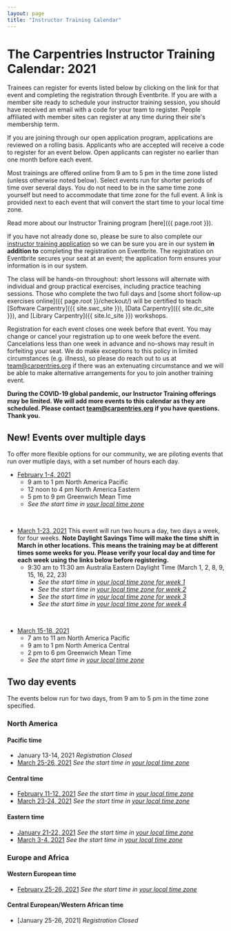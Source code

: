```yaml
---
layout: page
title: "Instructor Training Calendar"
---
```



# The Carpentries Instructor Training Calendar: 2021

Trainees can register for events listed below by clicking on the link for that event and completing the registration through Eventbrite.  If you are with a member site ready to schedule your instructor training session, you should have received an email with a code for your team to register. People affiliated with member sites can register at any time during their site's membership term.

If you are joining through our open application program, applications are reviewed on a rolling basis.  Applicants who are accepted will receive a code to register for an event below.  Open applicants can register no earlier than one month before each event.

Most trainings are offered online from 9 am to 5 pm in the time zone listed (unless otherwise noted below). Select events run for shorter periods of time over several days. You do not need to be in the same time zone yourself but need to accommodate that time zone for the full event. A link is provided next to each event that will convert the start time to your local time zone.

Read more about our Instructor Training program [here]({{ page.root }}).

If you have not already done so, please be sure to also complete our [instructor training application](https://amy.carpentries.org/forms/request_training/) so we can be sure you are in our system **in addition to** completing the registration on Eventbrite. The registration on Eventbrite secures your seat at an event; the application form ensures your information is in our system.    

The class will be hands-on throughout:
short lessons will alternate with individual and group practical exercises,
including practice teaching sessions.
Those who complete the two full days
and [some short follow-up exercises online]({{ page.root }}/checkout/)
will be certified to teach [Software Carpentry]({{ site.swc_site }}), [Data Carpentry]({{ site.dc_site }}), and [Library Carpentry]({{ site.lc_site }}) workshops.

Registration for each event closes one week before that event. You may change or cancel your registration up to one week before the event. Cancelations less than one week in advance and no-shows may result in forfeiting your seat.  We do make exceptions to this policy in limited circumstances (e.g. illness), so please do reach out to us at [team@carpentries.org](mailto:team@carpentries.org) if there was an extenuating circumstance and we will be able to make alternative arrangements for you to join another training event.

**During the COVID-19 global pandemic, our Instructor Training offerings may be limited. We will add more events to this calendar as they are scheduled. Please contact team@carpentries.org if you have questions.  Thank you.**

## New! Events over multiple days
To offer more flexible options for our community, we are piloting events that run over mutliple days, with a set number of hours each day. 

* [February 1-4, 2021](https://www.eventbrite.com/e/online-instructor-training-february-1-4-2021-n-america-pacific-time-tickets-130300679841)
    * 9 am to 1 pm North America Pacific
    * 12 noon to 4 pm North America Eastern
    * 5 pm to 9 pm Greenwich Mean Time
    * *See the start time in [your local time zone](https://www.timeanddate.com/worldclock/fixedtime.html?msg=Carpentries+Instructor+Training&iso=20210201T09&p1=137&ah=4)*


<br>

* [March 1-23, 2021](https://www.eventbrite.com/e/online-instructor-training-march-1-23-2021-australia-eastern-daylight-tickets-136843367195)
    This event will run two hours a day, two days a week, for four weeks. **Note Daylight Savings Time will make the time shift in March in other locations.  This means the training may be at different times some weeks for you.  Please verify your local day and time for each week using the links below before registering.**
    * 9:30 am to 11:30 am Australia Eastern Daylight Time (March 1, 2, 8, 9, 15, 16, 22, 23)
        * *See the start time in [your local time zone for week 1](https://www.timeanddate.com/worldclock/fixedtime.html?msg=Carpentries++Instructor+Training&iso=20210301T0930&p1=240&ah=2)*
        * *See the start time in [your local time zone for week 2](https://www.timeanddate.com/worldclock/fixedtime.html?msg=Carpentries+Instructor+Training&iso=20210308T0930&p1=240&ah=2)*
        * *See the start time in [your local time zone for week 3](https://www.timeanddate.com/worldclock/fixedtime.html?msg=Carpentries+Instructor+Training&iso=20210315T0930&p1=240&ah=2)*
        * *See the start time in [your local time zone for week 4](https://www.timeanddate.com/worldclock/fixedtime.html?msg=Carpentries+Instructor+Training&iso=20210322T0930&p1=240&ah=2)*

<br>

* [March 15-18, 2021](https://www.eventbrite.com/e/online-instructor-training-march-15-18-2021-n-america-central-time-tickets-130300910531)
    * 7 am to 11 am North America Pacific  
    * 9 am to 1 pm North America Central
    * 2 pm to 6 pm Greenwich Mean Time
    * *See the start time in [your local time zone](https://www.timeanddate.com/worldclock/fixedtime.html?msg=Carpentries+Instructor+Training&iso=20210315T09&p1=64&ah=4)*

## Two day events

The events below run for two days, from 9 am to 5 pm in the time zone specified. 

### North America

#### Pacific time
* January 13-14, 2021 *Registration Closed*
* [March 25-26, 2021](https://www.eventbrite.com/e/online-instructor-training-march-25-26-2021-n-america-pacific-time-tickets-130300356875) *See the start time in [your local time zone](https://www.timeanddate.com/worldclock/fixedtime.html?iso=20210325T09&p1=137&ah=8)*


#### Central time
* [February 11-12, 2021](https://www.eventbrite.com/e/online-instructor-training-february-11-12-2021-n-america-central-time-tickets-130299696901) *See the start time in [your local time zone](https://www.timeanddate.com/worldclock/fixedtime.html?msg=Carpentries+Instructor+Training&iso=20210211T09&p1=64&ah=8)*
* [March 23-24, 2021](https://www.eventbrite.com/e/online-instructor-training-march-23-24-2021-n-america-central-time-tickets-130299927591) *See the start time in [your local time zone](https://www.timeanddate.com/worldclock/fixedtime.html?msg=Carpentries+Instructor+Training&iso=20210323T09&p1=64&ah=8)*

#### Eastern time
* [January 21-22, 2021](https://www.eventbrite.com/e/online-instructor-training-january-21-22-2021-n-america-eastern-time-tickets-130297799225) *See the start time in [your local time zone](https://www.timeanddate.com/worldclock/fixedtime.html?msg=Carpentries+Instructor+Training&iso=20210121T09&p1=179&ah=8)*
* [March 3-4, 2021](https://www.eventbrite.com/e/online-instructor-training-march-3-4-2021-n-america-eastern-time-tickets-130300204419) *See the start time in [your local time zone](https://www.timeanddate.com/worldclock/fixedtime.html?msg=Carpentries+Instructor+Training&iso=20210303T09&p1=179&ah=8)*


### Europe and Africa

#### Western European time
* [February 25-26, 2021](https://www.eventbrite.com/e/online-instructor-training-february-25-26-2021-western-european-time-tickets-130298872435) *See the start time in [your local time zone](https://www.timeanddate.com/worldclock/fixedtime.html?msg=Carpentries+Instructor+Training&iso=20210225T09&p1=136&ah=8)*

#### Central European/Western African time
* [January 25-26, 2021] *Registration Closed*
